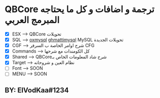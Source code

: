 # QBCore ترجمة و اضافات و كل ما يحتاجه المبرمج العربي
- [x] ESX --> QBCore تحويلات
- [x] SQL --> [oxmysql](https://github.com/overextended/oxmysql/) [ghmattimysql](uayster/ghmattimysql) MySQL تحويلات الجديدة
- [x] CGF --> شرح اوامر الخاصة ب السرفر CFG
- [x] Commands --> كل الكومندات مع شرحها
- [x] Shared --> QBCoreشرح شاد المعلومات الخاص بـ
- [x] Target --> نظام العين و شروحاته
- [ ] Font --> SOON
- [ ] MENU --> SOON

## BY: ElVodKaa#1234
